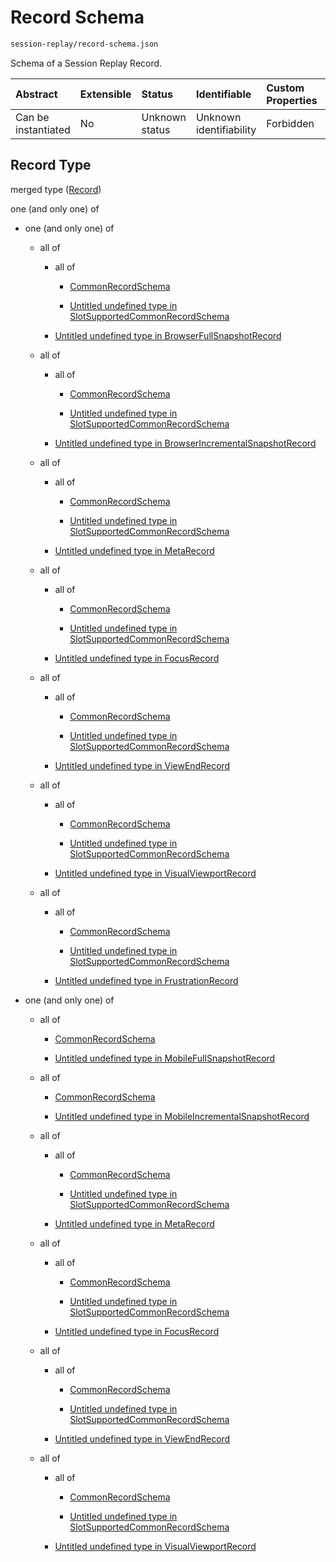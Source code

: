 # Record Schema

```txt
session-replay/record-schema.json
```

Schema of a Session Replay Record.

| Abstract            | Extensible | Status         | Identifiable            | Custom Properties | Additional Properties | Access Restrictions | Defined In                                                                            |
| :------------------ | :--------- | :------------- | :---------------------- | :---------------- | :-------------------- | :------------------ | :------------------------------------------------------------------------------------ |
| Can be instantiated | No         | Unknown status | Unknown identifiability | Forbidden         | Allowed               | none                | [record-schema.json](../out/session-replay/record-schema.json "open original schema") |

## Record Type

merged type ([Record](record-schema-2.md))

one (and only one) of

* one (and only one) of

  * all of

    * all of

      * [CommonRecordSchema](_common-record-schema.md "check type definition")

      * [Untitled undefined type in SlotSupportedCommonRecordSchema](_slot-supported-common-record-schema-allof-1.md "check type definition")

    * [Untitled undefined type in BrowserFullSnapshotRecord](full-snapshot-record-schema-allof-1.md "check type definition")

  * all of

    * all of

      * [CommonRecordSchema](_common-record-schema.md "check type definition")

      * [Untitled undefined type in SlotSupportedCommonRecordSchema](_slot-supported-common-record-schema-allof-1.md "check type definition")

    * [Untitled undefined type in BrowserIncrementalSnapshotRecord](incremental-snapshot-record-schema-allof-1.md "check type definition")

  * all of

    * all of

      * [CommonRecordSchema](_common-record-schema.md "check type definition")

      * [Untitled undefined type in SlotSupportedCommonRecordSchema](_slot-supported-common-record-schema-allof-1.md "check type definition")

    * [Untitled undefined type in MetaRecord](meta-record-schema-allof-1.md "check type definition")

  * all of

    * all of

      * [CommonRecordSchema](_common-record-schema.md "check type definition")

      * [Untitled undefined type in SlotSupportedCommonRecordSchema](_slot-supported-common-record-schema-allof-1.md "check type definition")

    * [Untitled undefined type in FocusRecord](focus-record-schema-allof-1.md "check type definition")

  * all of

    * all of

      * [CommonRecordSchema](_common-record-schema.md "check type definition")

      * [Untitled undefined type in SlotSupportedCommonRecordSchema](_slot-supported-common-record-schema-allof-1.md "check type definition")

    * [Untitled undefined type in ViewEndRecord](view-end-record-schema-allof-1.md "check type definition")

  * all of

    * all of

      * [CommonRecordSchema](_common-record-schema.md "check type definition")

      * [Untitled undefined type in SlotSupportedCommonRecordSchema](_slot-supported-common-record-schema-allof-1.md "check type definition")

    * [Untitled undefined type in VisualViewportRecord](visual-viewport-record-schema-allof-1.md "check type definition")

  * all of

    * all of

      * [CommonRecordSchema](_common-record-schema.md "check type definition")

      * [Untitled undefined type in SlotSupportedCommonRecordSchema](_slot-supported-common-record-schema-allof-1.md "check type definition")

    * [Untitled undefined type in FrustrationRecord](frustration-record-schema-allof-1.md "check type definition")

* one (and only one) of

  * all of

    * [CommonRecordSchema](_common-record-schema.md "check type definition")

    * [Untitled undefined type in MobileFullSnapshotRecord](full-snapshot-record-schema-2-allof-1.md "check type definition")

  * all of

    * [CommonRecordSchema](_common-record-schema.md "check type definition")

    * [Untitled undefined type in MobileIncrementalSnapshotRecord](incremental-snapshot-record-schema-2-allof-1.md "check type definition")

  * all of

    * all of

      * [CommonRecordSchema](_common-record-schema.md "check type definition")

      * [Untitled undefined type in SlotSupportedCommonRecordSchema](_slot-supported-common-record-schema-allof-1.md "check type definition")

    * [Untitled undefined type in MetaRecord](meta-record-schema-allof-1.md "check type definition")

  * all of

    * all of

      * [CommonRecordSchema](_common-record-schema.md "check type definition")

      * [Untitled undefined type in SlotSupportedCommonRecordSchema](_slot-supported-common-record-schema-allof-1.md "check type definition")

    * [Untitled undefined type in FocusRecord](focus-record-schema-allof-1.md "check type definition")

  * all of

    * all of

      * [CommonRecordSchema](_common-record-schema.md "check type definition")

      * [Untitled undefined type in SlotSupportedCommonRecordSchema](_slot-supported-common-record-schema-allof-1.md "check type definition")

    * [Untitled undefined type in ViewEndRecord](view-end-record-schema-allof-1.md "check type definition")

  * all of

    * all of

      * [CommonRecordSchema](_common-record-schema.md "check type definition")

      * [Untitled undefined type in SlotSupportedCommonRecordSchema](_slot-supported-common-record-schema-allof-1.md "check type definition")

    * [Untitled undefined type in VisualViewportRecord](visual-viewport-record-schema-allof-1.md "check type definition")
